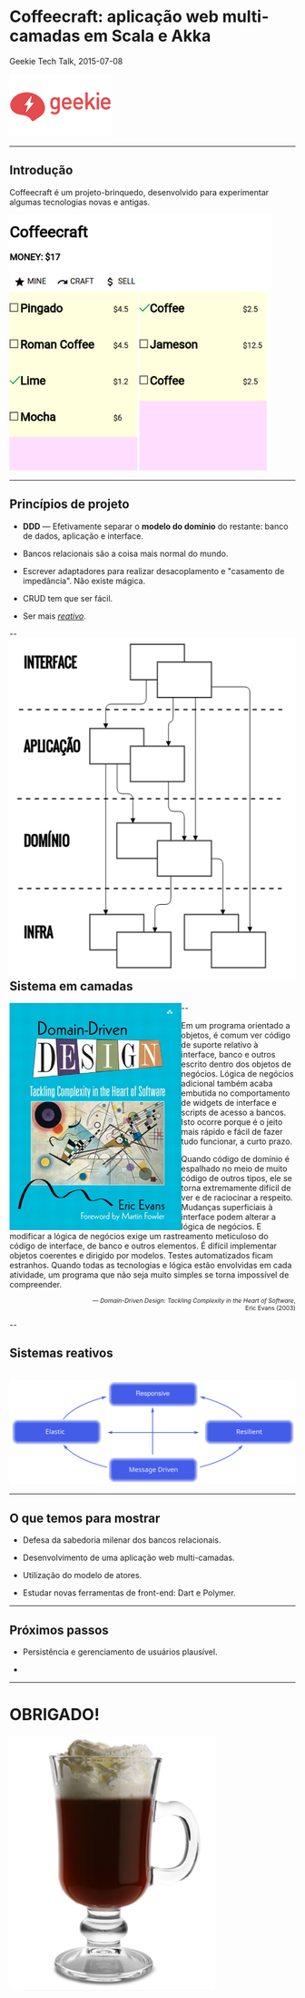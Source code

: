 
Coffeecraft: aplicação web multi-camadas em Scala e Akka
=================================================================

Geekie Tech Talk, 2015-07-08

![geekie-logo](img/logo-geekie.png)

---

## Introdução

Coffeecraft é um projeto-brinquedo, desenvolvido para experimentar
algumas tecnologias novas e antigas.
<!-- .element: style="text-align:left" -->

<img src="img/coffeecraft.png" height="450px"/>

---

## Princípios de projeto

* **DDD** &mdash; Efetivamente separar o **modelo do domínio** do restante: banco de dados, aplicação e interface.

* Bancos relacionais são a coisa mais normal do mundo.

* Escrever adaptadores para realizar desacoplamento e "casamento de impedância". Não existe mágica.

* CRUD tem que ser fácil.

* Ser mais [_reativo_](http://www.reactivemanifesto.org/).

--
<img src="img/camadas.png" height="600px" style="float:right"/>

## Sistema em camadas
<!-- .element: style="text-align:left" -->

<img src="img/ddd-book.jpg" height="400px" style="float:left"/>


--

Em um programa orientado a objetos, é comum ver código de suporte
relativo à interface, banco e outros escrito dentro dos objetos de
negócios. Lógica de negócios adicional também acaba embutida no
comportamento de widgets de interface e scripts de acesso a
bancos. Isto ocorre porque é o jeito mais rápido e fácil de fazer tudo
funcionar, a curto prazo.

<!-- .element: style="font-size:0.8em; text-align:justify;" -->

Quando código de domínio é espalhado no meio de muito código de outros
tipos, ele se torna extremamente difícil de ver e de raciocinar a
respeito. Mudanças superficiais à interface podem alterar a lógica de
negócios. E modificar a lógica de negócios exige um rastreamento
meticuloso do código de interface, de banco e outros elementos. É
difícil implementar objetos coerentes e dirigido por modelos. Testes
automatizados ficam estranhos. Quando todas as tecnologias e lógica
estão envolvidas em cada atividade, um programa que não seja muito
simples se torna impossível de compreender.

<!-- .element: style="font-size:0.8em; text-align:justify" -->

<div style="font-size:0.75em; text-align:right">

&mdash; _Domain-Driven Design: Tackling Complexity in the Heart of
Software_,<br/> Eric Evans (2003)

</div>


--

## Sistemas reativos
<br/>
<img src="img/reactive-traits.svg"/>

---

## O que temos para mostrar

* Defesa da sabedoria milenar dos bancos relacionais.

* Desenvolvimento de uma aplicação web multi-camadas.
<!-- .element: class="fragment" -->

* Utilização do modelo de atores.
<!-- .element: class="fragment" -->

* Estudar novas ferramentas de front-end: Dart e Polymer.
<!-- .element: class="fragment" -->

---

## Próximos passos

* Persistência e gerenciamento de usuários plausível.

*


---

# OBRIGADO!
<img src="img/irish_coffee.png" height="450px" style="border:none; background:none; box-shadow:none"/>


<!-- In an object-oriented program, UI, database, and other support code
often gets written directly into the business objects. Additional
business logic is embedded in the behavior of UI widgets and database
scripts. This happens because it is the easiest way to make things
work, in the short run.

When the domain-related code is diffused through such a large amount
of other code, it becomes extremely difficult to see and to reason
about. Superficial changes to the UI can actually change business
logic. To change a business rule may require meticulous tracing of UI
code, database code, or other program elements. Implementing coherent,
model-driven objects becomes impractical. Automated testing is
awkward. With all the technologies and logic involved in each
activity, a program must be kept very simple or it becomes impossible
to understand. -->

